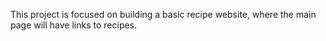 This project is focused on building a basic recipe website, where the main page will have links to recipes.